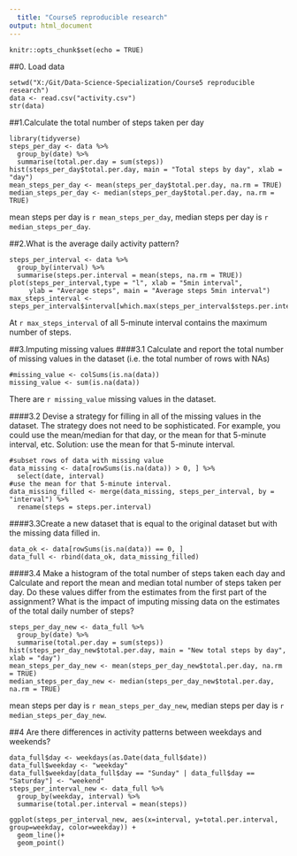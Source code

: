 ```yaml
---
  title: "Course5 reproducible research"
output: html_document
---
```

  
  ```{r setup, include=FALSE}
knitr::opts_chunk$set(echo = TRUE)
```

##0. Load data
```{r load data}
setwd("X:/Git/Data-Science-Specialization/Course5 reproducible research")
data <- read.csv("activity.csv")
str(data)
```

##1.Calculate the total number of steps taken per day
```{r}
library(tidyverse)
steps_per_day <- data %>%
  group_by(date) %>%
  summarise(total.per.day = sum(steps))
hist(steps_per_day$total.per.day, main = "Total steps by day", xlab = "day")
mean_steps_per_day <- mean(steps_per_day$total.per.day, na.rm = TRUE)
median_steps_per_day <- median(steps_per_day$total.per.day, na.rm = TRUE)
```
mean steps per day is `r mean_steps_per_day`, median steps per day is `r median_steps_per_day`.

##2.What is the average daily activity pattern?
```{r}
steps_per_interval <- data %>%
  group_by(interval) %>%
  summarise(steps.per.interval = mean(steps, na.rm = TRUE))
plot(steps_per_interval,type = "l", xlab = "5min interval", 
     ylab = "Average steps", main = "Average steps 5min interval")
max_steps_interval <- steps_per_interval$interval[which.max(steps_per_interval$steps.per.interval)]
```
At `r max_steps_interval` of all 5-minute interval contains the maximum number of steps.

##3.Imputing missing values
####3.1 Calculate and report the total number of missing values in the dataset (i.e. the total number of rows with NAs)
```{r}
#missing_value <- colSums(is.na(data))
missing_value <- sum(is.na(data))
```
There are  `r missing_value` missing values in the dataset. 

####3.2 Devise a strategy for filling in all of the missing values in the dataset. The strategy does not need to be sophisticated. For example, you could use the mean/median for that day, or the mean for that 5-minute interval, etc.
Solution: use the mean for that 5-minute interval.
```{r}
#subset rows of data with missing value
data_missing <- data[rowSums(is.na(data)) > 0, ] %>%
  select(date, interval)
#use the mean for that 5-minute interval.
data_missing_filled <- merge(data_missing, steps_per_interval, by = "interval") %>%
  rename(steps = steps.per.interval)
```


####3.3Create a new dataset that is equal to the original dataset but with the missing data filled in.
```{r}
data_ok <- data[rowSums(is.na(data)) == 0, ]
data_full <- rbind(data_ok, data_missing_filled)
```

####3.4 Make a histogram of the total number of steps taken each day and Calculate and report the mean and median total number of steps taken per day. Do these values differ from the estimates from the first part of the assignment? What is the impact of imputing missing data on the estimates of the total daily number of steps?

```{r}
steps_per_day_new <- data_full %>%
  group_by(date) %>%
  summarise(total.per.day = sum(steps))
hist(steps_per_day_new$total.per.day, main = "New total steps by day", xlab = "day")
mean_steps_per_day_new <- mean(steps_per_day_new$total.per.day, na.rm = TRUE)
median_steps_per_day_new <- median(steps_per_day_new$total.per.day, na.rm = TRUE)
```
mean steps per day is `r mean_steps_per_day_new`, median steps per day is `r median_steps_per_day_new`.

##4 Are there differences in activity patterns between weekdays and weekends?
```{r}
data_full$day <- weekdays(as.Date(data_full$date))
data_full$weekday <- "weekday"
data_full$weekday[data_full$day == "Sunday" | data_full$day == "Saturday"] <- "weekend"
steps_per_interval_new <- data_full %>%
  group_by(weekday, interval) %>%
  summarise(total.per.interval = mean(steps))

ggplot(steps_per_interval_new, aes(x=interval, y=total.per.interval, group=weekday, color=weekday)) +
  geom_line()+
  geom_point()
```